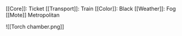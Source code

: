 [[Core]]: Ticket
[[Transport]]: Train
[[Color]]: Black
[[Weather]]: Fog
[[Mote]] Metropolitan


![[Torch chamber.png]]